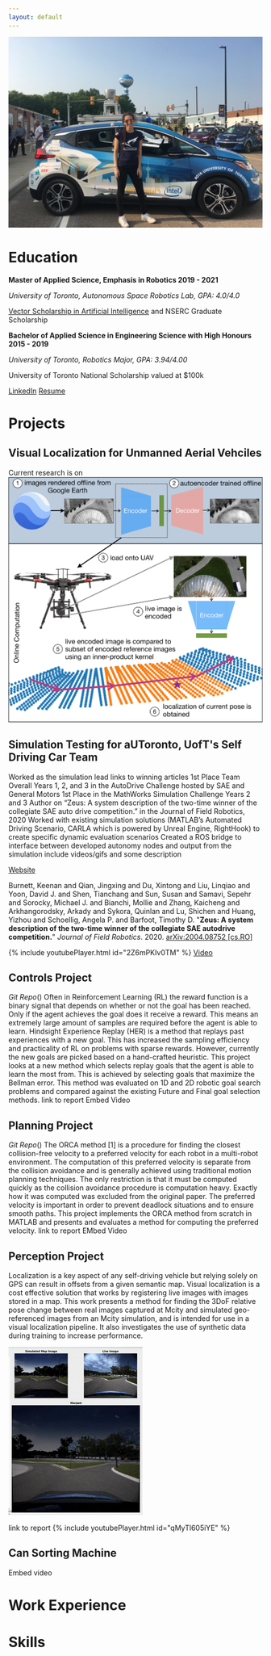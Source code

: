 ```yaml
---
layout: default
---
```


![Me Car Pic](assests_/imgs/car_pic.JPG)

# Education
**Master of Applied Science, Emphasis in Robotics						2019 - 2021**

_University of Toronto, Autonomous Space Robotics Lab, GPA: 4.0/4.0_

[Vector Scholarship in Artificial Intelligence](https://news.engineering.utoronto.ca/five-u-of-t-engineering-students-recognized-with-vector-institute-scholarships-in-ai/) and NSERC Graduate Scholarship

**Bachelor of Applied Science in Engineering Science with High Honours			2015 - 2019**

_University of Toronto, Robotics Major, GPA: 3.94/4.00_

University of Toronto National Scholarship valued at $100k

[LinkedIn](https://www.linkedin.com/in/mollie-bianchi-4963371a5/)
[Resume]()

# Projects

## Visual Localization for Unmanned Aerial Vehciles
Current research is on 
![Overall Pic](assets/imgs/overallfig3.png)

## Simulation Testing for aUToronto, UofT's Self Driving Car Team
Worked as the simulation lead
links to winning articles
1st Place Team Overall Years 1, 2, and 3 in the AutoDrive Challenge hosted by SAE and General Motors
1st Place in the MathWorks Simulation Challenge Years 2 and 3
Author on “Zeus: A system description of the two-time winner of the collegiate SAE auto drive competition.” in the Journal of Field Robotics, 2020
Worked with existing simulation solutions (MATLAB’s Automated Driving Scenario, CARLA which is powered by Unreal Engine, RightHook) to create specific dynamic evaluation scenarios 
Created a ROS bridge to interface between developed autonomy nodes and output from the simulation
include videos/gifs and some description

[Website](https://www.autodrive.utoronto.ca)

Burnett, Keenan and Qian, Jingxing and Du, Xintong and Liu, Linqiao and Yoon, David J. and Shen, Tianchang and Sun, Susan and Samavi, Sepehr and Sorocky, Michael J. and Bianchi, Mollie and Zhang, Kaicheng and Arkhangorodsky, Arkady and Sykora, Quinlan and Lu, Shichen and Huang, Yizhou and Schoellig, Angela P. and Barfoot, Timothy D. "**Zeus: A system description of the two-time winner of the collegiate SAE autodrive competition.**" _Journal of Field Robotics_. 2020.  [arXiv:2004.08752 [cs.RO]](https://arxiv.org/abs/2004.08752) 

{% include youtubePlayer.html id="2Z6mPKIv0TM" %}
[Video](https://youtu.be/2Z6mPKIv0TM)



## Controls Project
_Git Repo_()
Often in Reinforcement Learning (RL) the reward function is a binary signal that depends on whether or not the goal has been reached. Only if the agent achieves the goal does it receive a reward. This means an extremely large amount of samples are required before the agent is able to learn. Hindsight Experience Replay (HER) is a method that replays past experiences with a new goal. This has increased the sampling efficiency and practicality of RL on problems with sparse rewards. However, currently the new goals are picked based on a hand-crafted heuristic. This project looks at a new method which selects replay goals that the agent is able to learn the most from. This is achieved by selecting goals that maximize the Bellman error. This method was evaluated on 1D and 2D robotic goal search problems and compared against the existing Future and Final goal selection methods.
link to report
Embed Video

## Planning Project
_Git Repo_()
The ORCA method [1] is a procedure for finding the closest collision-free velocity to a preferred velocity for each robot in a multi-robot environment. The computation of this preferred velocity is separate from the collision avoidance and is generally achieved using traditional motion planning techniques. The only restriction is that it must be computed quickly as the collision avoidance procedure is computation heavy. Exactly how it was computed was excluded from the original paper. The preferred velocity is important in order to prevent deadlock situations and to ensure smooth paths. This project implements the ORCA method from scratch in MATLAB and presents and evaluates a method for computing the preferred velocity.
link to report
EMbed Video

## Perception Project
Localization is a key aspect of any self-driving vehicle but relying solely on GPS can result in offsets from a given semantic map. Visual localization is a cost effective solution that works by registering live images with images stored in a map. This work presents a method for finding the 3DoF relative pose change between real images captured at Mcity and simulated geo-referenced images from an Mcity simulation, and is intended for use in a visual localization pipeline. It also investigates the use of synthetic data during training to increase performance.

![Perception Gif](assets/gifs/perception.gif)

link to report
{% include youtubePlayer.html id="qMyTl605iYE" %}

## Can Sorting Machine
Embed video

# Work Experience

# Skills


